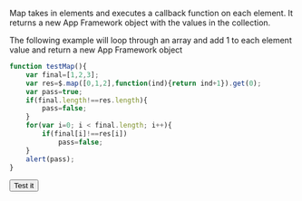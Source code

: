 Map takes in elements and executes a callback function on each element.  It returns a new App Framework object with the values in the collection.


The following example will loop through an array and add 1 to each element value and return a new App Framework object
```js
function testMap(){
	var final=[1,2,3];
	var res=$.map([0,1,2],function(ind){return ind+1}).get(0);
	var pass=true;
	if(final.length!==res.length){
		pass=false;
	}
	for(var i=0; i < final.length; i++){
		if(final[i]!==res[i])
			pass=false;
	}
	alert(pass);
}
```

<script>
function testMap(){
	var final=[1,2,3];
	var res=$.map([0,1,2],function(ind){return ind+1}).get(0);
	var pass=true;
	if(final.length!==res.length){
		pass=false;
	}
	for(var i=0; i < final.length; i++){
		if(final[i]!==res[i])
			pass=false;
	}
	alert(pass);
}
</script>

<input type="button" onclick="testMap()" value="Test it">
